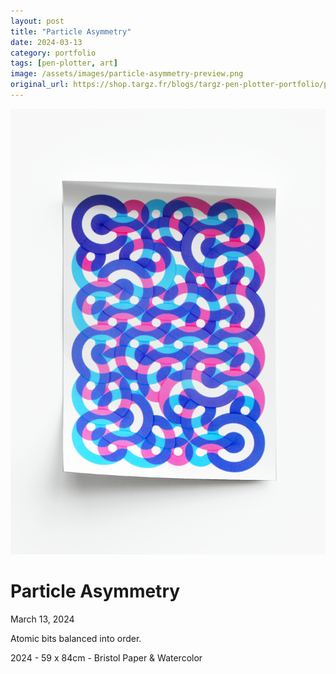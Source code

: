 ```yaml
---
layout: post
title: "Particle Asymmetry"
date: 2024-03-13
category: portfolio
tags: [pen-plotter, art]
image: /assets/images/particle-asymmetry-preview.png
original_url: https://shop.targz.fr/blogs/targz-pen-plotter-portfolio/particle-asymmetry
---
```


![Particle Asymmetry](/assets/images/particle-asymmetry-02.png)

# Particle Asymmetry
March 13, 2024

Atomic bits balanced into order.

2024 - 59 x 84cm - Bristol Paper & Watercolor